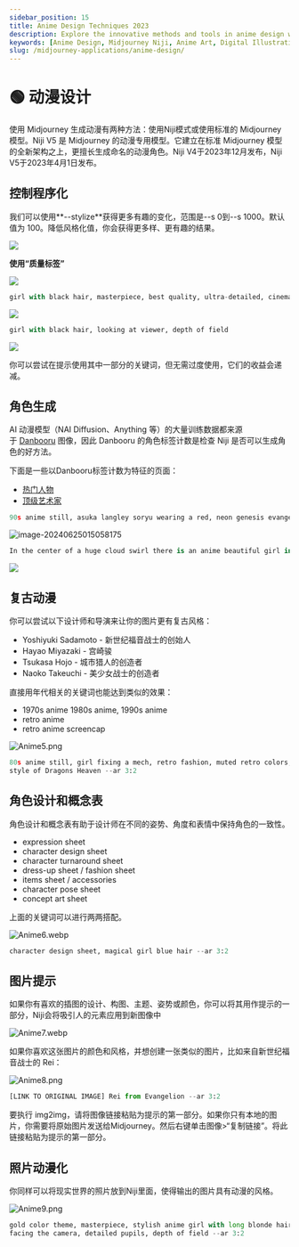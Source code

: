 ```yaml
---
sidebar_position: 15
title: Anime Design Techniques 2023
description: Explore the innovative methods and tools in anime design with a focus on Midjourney's Niji model advancements in 2023.
keywords: [Anime Design, Midjourney Niji, Anime Art, Digital Illustration, Anime Characters, 2023 Design Techniques]
slug: /midjourney-applications/anime-design/
---
```


# 🟢 动漫设计

使用 Midjourney 生成动漫有两种方法：使用Niji模式或使用标准的 Midjourney 模型。Niji V5 是 Midjourney 的动漫专用模型。它建立在标准 Midjourney 模型的全新架构之上，更擅长生成命名的动漫角色。Niji V4于2023年12月发布，Niji V5于2023年4月1日发布。

## 控制程序化

我们可以使用**--stylize**获得更多有趣的变化，范围是--s 0到--s 1000。默认值为 100。降低风格化值，你会获得更多样、更有趣的结果。

![](https://cdn.jsdelivr.net/gh/donttal/imgbed/img/5d5d80b838751c89cd4316a67290cf6e.webp)

**使用“质量标签”**

![](https://cdn.jsdelivr.net/gh/donttal/imgbed/img/8f88fb0c546e2bd1fb44da3c7c934b33.png)

```python
girl with black hair, masterpiece, best quality, ultra-detailed, cinematic beautiful lighting, intricate details, looking at viewer, depth of field
```

![](https://cdn.jsdelivr.net/gh/donttal/imgbed/img/cec1539d36bed3bb7496be4e9f5245ec.png)

```python
girl with black hair, looking at viewer, depth of field
```

![](https://cdn.jsdelivr.net/gh/donttal/imgbed/img/08f6e92366634456c83187be4adbc538.png)

你可以尝试在提示使用其中一部分的关键词，但无需过度使用，它们的收益会递减。

## 角色生成

AI 动漫模型（NAI Diffusion、Anything 等）的大量训练数据都来源于 [Danbooru](https://danbooru.donmai.us/tags?commit=Search&search%5Bcategory%5D=4&search%5Bhide_empty%5D=yes&search%5Border%5D=count) 图像，因此 Danbooru 的角色标签计数是检查 Niji 是否可以生成角色的好方法。

下面是一些以Danbooru标签计数为特征的页面：

- [热门人物](https://danbooru.donmai.us/tags?commit=Search&search%5Bcategory%5D=4&search%5Bhide_empty%5D=yes&search%5Border%5D=count)
- [顶级艺术家](https://danbooru.donmai.us/artists?commit=Search&search%5Border%5D=post_count)

```python
90s anime still, asuka langley soryu wearing a red, neon genesis evangelion, watercolor illustration --ar 2:3 --niji 5
```

![image-20240625015058175](https://cdn.jsdelivr.net/gh/donttal/imgbed/img/4cddbc6740494f8cf94b8e25dcee99d5.png)

```python
In the center of a huge cloud swirl there is an anime beautiful girl in jk uniform and miniskirt, midscape, Son of Weather, Shinkai Makoto style, daub oil painting texture and Chinese painting style mix, braids, bangs, acrylic thick paint, intricate details, art oil painting, anime characters, comic style, Pixar style, abstract, flat, two-dimensional, Particle crushing effect, simple painting style --ar 2:3 --uplight --q
```

![](https://cdn.jsdelivr.net/gh/donttal/imgbed/img/a5b7cedda58b6e1942cef71f94b07621.png)

## 复古动漫

你可以尝试以下设计师和导演来让你的图片更有复古风格：

- Yoshiyuki Sadamoto - 新世纪福音战士的创始人
- Hayao Miyazaki - 宫崎骏
- Tsukasa Hojo - 城市猎人的创造者
- Naoko Takeuchi - 美少女战士的创造者

直接用年代相关的关键词也能达到类似的效果：

- 1970s anime 1980s anime, 1990s anime
- retro anime
- retro anime screencap

![Anime5.png](https://cdn.jsdelivr.net/gh/donttal/imgbed/img/47c1ffed029a4000572db5f9d71b64d2.png)

```python
80s anime still, girl fixing a mech, retro fashion, muted retro colors, 
style of Dragons Heaven --ar 3:2
```

## 角色设计和概念表

角色设计和概念表有助于设计师在不同的姿势、角度和表情中保持角色的一致性。

- expression sheet
- character design sheet
- character turnaround sheet
- dress-up sheet / fashion sheet
- items sheet / accessories
- character pose sheet
- concept art sheet

上面的关键词可以进行两两搭配。

![Anime6.webp](https://cdn.jsdelivr.net/gh/donttal/imgbed/img/b720f2d34cdd08677f00d37537b9150a.webp)

```python
character design sheet, magical girl blue hair --ar 3:2

```

## 图片提示

如果你有喜欢的插图的设计、构图、主题、姿势或颜色，你可以将其用作提示的一部分，Niji会将吸引人的元素应用到新图像中

![Anime7.webp](https://cdn.jsdelivr.net/gh/donttal/imgbed/img/8664a2efc97a2ccd103b2b16a13879aa.webp)

如果你喜欢这张图片的颜色和风格，并想创建一张类似的图片，比如来自新世纪福音战士的 Rei：

![Anime8.png](https://cdn.jsdelivr.net/gh/donttal/imgbed/img/642685d1241784cbf281b1e93166e19b.png)

```python
[LINK TO ORIGINAL IMAGE] Rei from Evangelion --ar 3:2
```

要执行 img2img，请将图像链接粘贴为提示的第一部分。如果你只有本地的图片，你需要将原始图片发送给Midjourney。然后右键单击图像>“复制链接”。将此链接粘贴为提示的第一部分。

## 照片动漫化

你同样可以将现实世界的照片放到Niji里面，使得输出的图片具有动漫的风格。

![Anime9.png](https://cdn.jsdelivr.net/gh/donttal/imgbed/img/cb0acc5b5ad044e0c729c07cd8a7a13c.png)

```python
gold color theme, masterpiece, stylish anime girl with long blonde hair, 
facing the camera, detailed pupils, depth of field --ar 3:2
```